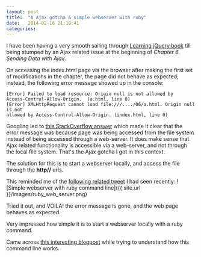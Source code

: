 ```yaml
---
layout: post
title:  "A Ajax gotcha & simple webserver with ruby"
date:   2014-02-16 21:18:41
categories: 
---
```


I have been having a very smooth sailing through [Learning jQuery book](http://www.amazon.com/Learning-jQuery-Fourth-Jonathan-Chaffer-ebook/dp/B00DMYO2KA) till being stumped by an Ajax related issue at the beginning of *Chapter 6. Sending Data with Ajax*. 

On accessing the index.html page via the browser after making the first set of modifications in the chapter, the page did not behave as expected; instead, the following error message showed up in the console:

    [Error] Failed to load resource: Origin null is not allowed by 
    Access-Control-Allow-Origin.  (a.html, line 0)
    [Error] XMLHttpRequest cannot load file:///..../06/a.html. Origin null is not 
    allowed by Access-Control-Allow-Origin. (index.html, line 0)

Googling led to [this StackOverflow answer](http://stackoverflow.com/a/8456586/429758) which made it clear that the error message was because page was being accessed from the file system instead of being accessed through a web-server. It does make sense that Ajax related functionality is accessible via a web-server, and not through the local file system. That's the Ajax gotcha I got in this context.

The solution for this is to start a webserver locally, and access the file through the **http//** urls. 

This reminded me of the [following related tweet](https://twitter.com/sunilkumar_g56/status/430705355387973633) I had seen recently:
![Simple webserver with ruby command line]({{ site.url }}/images/ruby_web_server.png)

Tried it out, and VOILA! the error message is gone, and the web page behaves as expected. 

Very impressed how simple it is to start a webserver locally with a ruby command. 

Came across [this interesting blogpost](http://matteomelani.wordpress.com/2011/11/11/a-simple-web-server-is-ruby/) while trying to understand how this command line works.
